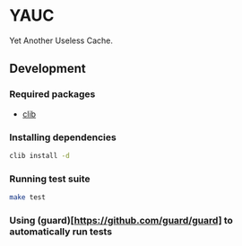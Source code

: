 # YAUC

Yet Another Useless Cache.

## Development

### Required packages

* [clib](https://github.com/clibs/clib)

### Installing dependencies

```bash
clib install -d
```

### Running test suite

```bash
make test
```

### Using (guard)[https://github.com/guard/guard] to automatically run tests

